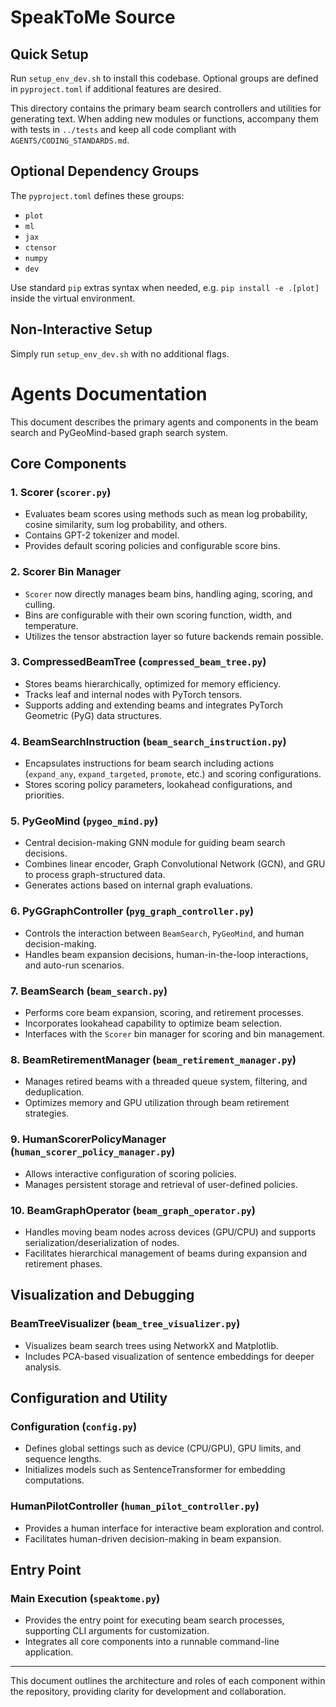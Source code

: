 # SpeakToMe Source

## Quick Setup

Run `setup_env_dev.sh` to install this codebase. Optional groups are defined in `pyproject.toml` if additional features are desired.

This directory contains the primary beam search controllers and utilities for generating text. When adding new modules or functions, accompany them with tests in `../tests` and keep all code compliant with `AGENTS/CODING_STANDARDS.md`.

## Optional Dependency Groups

The `pyproject.toml` defines these groups:

- `plot`
- `ml`
- `jax`
- `ctensor`
- `numpy`
- `dev`

Use standard `pip` extras syntax when needed, e.g. `pip install -e .[plot]` inside the virtual environment.

## Non-Interactive Setup

Simply run `setup_env_dev.sh` with no additional flags.

# Agents Documentation

This document describes the primary agents and components in the beam search and PyGeoMind-based graph search system.

## Core Components

### 1. **Scorer** (`scorer.py`)

* Evaluates beam scores using methods such as mean log probability, cosine similarity, sum log probability, and others.
* Contains GPT-2 tokenizer and model.
* Provides default scoring policies and configurable score bins.

### 2. **Scorer Bin Manager**

* `Scorer` now directly manages beam bins, handling aging, scoring, and culling.
* Bins are configurable with their own scoring function, width, and temperature.
* Utilizes the tensor abstraction layer so future backends remain possible.

### 3. **CompressedBeamTree** (`compressed_beam_tree.py`)

* Stores beams hierarchically, optimized for memory efficiency.
* Tracks leaf and internal nodes with PyTorch tensors.
* Supports adding and extending beams and integrates PyTorch Geometric (PyG) data structures.

### 4. **BeamSearchInstruction** (`beam_search_instruction.py`)

* Encapsulates instructions for beam search including actions (`expand_any`, `expand_targeted`, `promote`, etc.) and scoring configurations.
* Stores scoring policy parameters, lookahead configurations, and priorities.

### 5. **PyGeoMind** (`pygeo_mind.py`)

* Central decision-making GNN module for guiding beam search decisions.
* Combines linear encoder, Graph Convolutional Network (GCN), and GRU to process graph-structured data.
* Generates actions based on internal graph evaluations.

### 6. **PyGGraphController** (`pyg_graph_controller.py`)

* Controls the interaction between `BeamSearch`, `PyGeoMind`, and human decision-making.
* Handles beam expansion decisions, human-in-the-loop interactions, and auto-run scenarios.

### 7. **BeamSearch** (`beam_search.py`)

* Performs core beam expansion, scoring, and retirement processes.
* Incorporates lookahead capability to optimize beam selection.
* Interfaces with the `Scorer` bin manager for scoring and bin management.

### 8. **BeamRetirementManager** (`beam_retirement_manager.py`)

* Manages retired beams with a threaded queue system, filtering, and deduplication.
* Optimizes memory and GPU utilization through beam retirement strategies.

### 9. **HumanScorerPolicyManager** (`human_scorer_policy_manager.py`)

* Allows interactive configuration of scoring policies.
* Manages persistent storage and retrieval of user-defined policies.

### 10. **BeamGraphOperator** (`beam_graph_operator.py`)

* Handles moving beam nodes across devices (GPU/CPU) and supports serialization/deserialization of nodes.
* Facilitates hierarchical management of beams during expansion and retirement phases.

## Visualization and Debugging

### **BeamTreeVisualizer** (`beam_tree_visualizer.py`)

* Visualizes beam search trees using NetworkX and Matplotlib.
* Includes PCA-based visualization of sentence embeddings for deeper analysis.

## Configuration and Utility

### **Configuration** (`config.py`)

* Defines global settings such as device (CPU/GPU), GPU limits, and sequence lengths.
* Initializes models such as SentenceTransformer for embedding computations.

### **HumanPilotController** (`human_pilot_controller.py`)

* Provides a human interface for interactive beam exploration and control.
* Facilitates human-driven decision-making in beam expansion.

## Entry Point

### **Main Execution** (`speaktome.py`)

* Provides the entry point for executing beam search processes, supporting CLI arguments for customization.
* Integrates all core components into a runnable command-line application.

---

This document outlines the architecture and roles of each component within the repository, providing clarity for development and collaboration.
